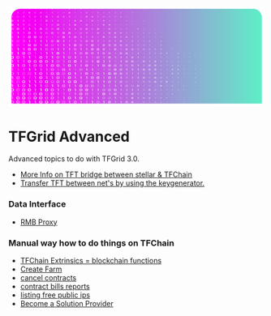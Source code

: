 ![](img/advanced_.png)

# TFGrid Advanced

Advanced topics to do with TFGrid 3.0.

- [More Info on TFT bridge between stellar & TFChain](grid3_stellar_tfchain_bridge.md)
- [Transfer TFT between net's by using the keygenerator.](token_transfer_keygenerator.md)

### Data Interface

<!-- - [Query Interface TFChain = graphql](@graphql)
  - [GraphQL support, a query language](explorer_graphql_intro) -->
- [RMB Proxy](proxy/proxy.md)

### Manual way how to do things on TFChain

- [TFChain Extrinsics = blockchain functions](/tfchain/)
- [Create Farm](/dashboard/portal/dashboard_portal_ui_farming)
- [cancel contracts](cancel_contracts)
- [contract bills reports](contract_bill_report)
- [listing free public ips](list_public_ips)
- [Become a Solution Provider](/tfchain/tfchain_solution_provider.md)
